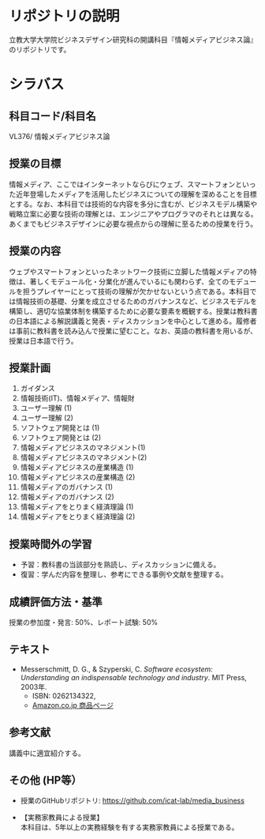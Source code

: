 # リポジトリの説明
立教大学大学院ビジネスデザイン研究科の開講科目『情報メディアビジネス論』のリポジトリです。

# シラバス
## 科目コード/科目名
VL376/ 情報メディアビジネス論

## 授業の目標
情報メディア、ここではインターネットならびにウェブ、スマートフォンといった近年登場したメディアを活用したビジネスについての理解を深めることを目標とする。なお、本科目では技術的な内容を多分に含むが、ビジネスモデル構築や戦略立案に必要な技術の理解とは、エンジニアやプログラマのそれとは異なる。あくまでもビジネスデザインに必要な視点からの理解に至るための授業を行う。

## 授業の内容
ウェブやスマートフォンといったネットワーク技術に立脚した情報メディアの特徴は、著しくモデュール化・分業化が進んでいるにも関わらず、全てのモデュールを担うプレイヤーにとって技術の理解が欠かせないという点である。本科目では情報技術の基礎、分業を成立させるためのガバナンスなど、ビジネスモデルを構築し、適切な協業体制を構築するために必要な要素を概観する。授業は教科書の日本語による解説講義と発表・ディスカッションを中心として進める。履修者は事前に教科書を読み込んで授業に望むこと。なお、英語の教科書を用いるが、授業は日本語で行う。

## 授業計画
1. ガイダンス
2. 情報技術(IT)、情報メディア、情報財
3. ユーザー理解 (1)
4. ユーザー理解 (2)
5. ソフトウェア開発とは (1)
6. ソフトウェア開発とは (2)
7. 情報メディアビジネスのマネジメント(1)
8. 情報メディアビジネスのマネジメント(2)
9. 情報メディアビジネスの産業構造 (1)
10.  情報メディアビジネスの産業構造 (2)
11.  情報メディアのガバナンス (1)
12.  情報メディアのガバナンス (2)
13.  情報メディアをとりまく経済理論 (1)
14.  情報メディアをとりまく経済理論 (2)

<!--
What makes software interesting? ここは1時間で
Information technology ここも1時間
Users
Creating software
Management
Software supply industry　ここは1時間
Software creation industory ここは1時間
Government
Economics
The future 取り上げない
-->

## 授業時間外の学習
- 予習：教科書の当該部分を熟読し、ディスカッションに備える。
- 復習：学んだ内容を整理し、参考にできる事例や文献を整理する。

## 成績評価方法・基準
授業の参加度・発言: 50%、レポート試験: 50%

## テキスト
- Messerschmitt, D. G., & Szyperski, C. _Software ecosystem: Understanding an indispensable technology and industry_. MIT Press, 2003年.
  - ISBN: 0262134322, 
  - [Amazon.co.jp 商品ページ](http://www.amazon.co.jp/dp/0262134322/)

## 参考文献
講義中に適宜紹介する。

## その他 (HP等）
- 授業のGitHubリポジトリ: https://github.com/icat-lab/media_business

- 【実務家教員による授業】   
本科目は、5年以上の実務経験を有する実務家教員による授業である。
